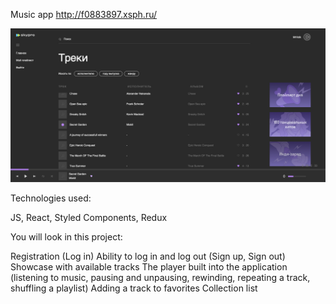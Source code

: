 Music app http://f0883897.xsph.ru/

 <img src="/public/img/Screenshot 2023-11-11 at 19.46.16.png" alt="screenshot"/>

Technologies used:

JS, React, Styled Components, Redux

You will look in this project:

Registration (Log in)
Ability to log in and log out (Sign up, Sign out)
Showcase with available tracks
The player built into the application (listening to music, pausing and unpausing, rewinding, repeating a track, shuffling a playlist)
Adding a track to favorites
Collection list
